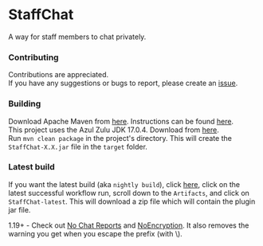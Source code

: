 # StaffChat
A way for staff members to chat privately.

### Contributing
Contributions are appreciated.    
If you have any suggestions or bugs to report, please create an [issue](https://github.com/FOSSPlugins/StaffChat/issues).  

### Building
Download Apache Maven from [here](https://maven.apache.org/download.cgi). Instructions can be found [here](https://maven.apache.org/install.html).  
This project uses the Azul Zulu JDK 17.0.4. Download from [here](https://www.azul.com/downloads/?version=java-17-lts&package=jdk).  
Run `mvn clean package` in the project's directory. This will create the `StaffChat-X.X.jar` file in the `target` folder.

### Latest build
If you want the latest build (aka `nightly build`), click [here](https://github.com/FOSSPlugins/StaffChat/actions/workflows/maven.yml), click on the latest successful workflow run, scroll down to the `Artifacts`, and click on `StaffChat-latest`. This will download a zip file which will contain the plugin jar file.
  
  
1.19+ - Check out [No Chat Reports](https://www.curseforge.com/minecraft/mc-mods/no-chat-reports) and [NoEncryption](https://www.spigotmc.org/resources/noencryption.102902/). It also removes the warning you get when you escape the prefix (with \\).
